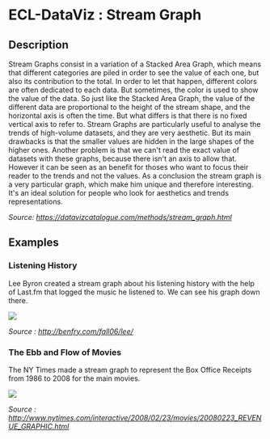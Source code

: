 # ECL-DataViz : Stream Graph

## Description

Stream Graphs consist in a variation of a Stacked Area Graph, which means that different categories are piled in order to see the value of each one, but also its contribution to the total. In order to let that happen, different colors are often dedicated to each data. But sometimes, the color is used to show the value of the data.
So just like the Stacked Area Graph, the value of the different data are proportional to the height of the stream shape, and the horizontal axis is often the time. But what differs is that there is no fixed vertical axis to refer to.
Stream Graphs are particularly useful to analyse the trends of high-volume datasets, and they are very aesthetic. But its main drawbacks is that the smaller values are hidden in the large shapes of the higher ones. Another problem is that we can't read the exact value of datasets with these graphs, because there isn't an axis to allow that. However it can be seen as an benefit for thoses who want to focus their reader to the trends and not the values.
As a conclusion the stream graph is a very particular graph, which make him unique and therefore interesting. It's an ideal solution for people who look for aesthetics and trends representations.

*Source: https://datavizcatalogue.com/methods/stream_graph.html*

## Examples

### Listening History

Lee Byron created a stream graph about his listening history with the help of Last.fm that logged the music he listened to. We can see his graph down there.

<img src="http://benfry.com/fall06/lee/images/example.jpg">

*Source : http://benfry.com/fall06/lee/*

### The Ebb and Flow of Movies

The NY Times made a stream graph to represent the Box Office Receipts from 1986 to 2008 for the main movies.


<img src="http://www.visualisingdata.com/blog/wp-content/uploads/2010/07/NYTStreamGraph-600x309.png">

*Source : http://www.nytimes.com/interactive/2008/02/23/movies/20080223_REVENUE_GRAPHIC.html*

